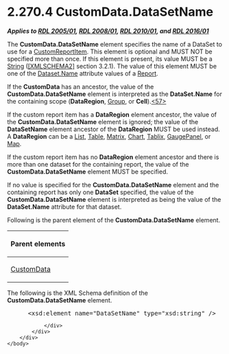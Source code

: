 <html dir="LTR" xmlns:mshelp="http://msdn.microsoft.com/mshelp" xmlns:ddue="http://ddue.schemas.microsoft.com/authoring/2003/5" xmlns:xlink="http://www.w3.org/1999/xlink" xmlns:tool="http://www.microsoft.com/tooltip">
    <head>
        <meta http-equiv="Content-Type" content="text/html; CHARSET=utf-8"></meta>
        <meta name="save" content="history"></meta>
        <title>2.270.4 CustomData.DataSetName</title>
        <xml>
            <mshelp:toctitle title="2.270.4 CustomData.DataSetName"></mshelp:toctitle>
            <mshelp:rltitle title="[MS-RDL]: CustomData.DataSetName"></mshelp:rltitle>
            <mshelp:keyword index="A" term="ca190454-b5be-4b54-a387-bdef51f65ce3"></mshelp:keyword>
            <mshelp:attr name="DCSext.ContentType" value="open specification"></mshelp:attr>
            <mshelp:attr name="AssetID" value="ca190454-b5be-4b54-a387-bdef51f65ce3"></mshelp:attr>
            <mshelp:attr name="TopicType" value="kbRef"></mshelp:attr>
            <mshelp:attr name="DCSext.Title" value="[MS-RDL]: CustomData.DataSetName" />
        </xml>
    </head>
    <body>
        <div id="header">
            <h1 class="heading">2.270.4 CustomData.DataSetName</h1>
        </div>
        <div id="mainSection">
            <div id="mainBody">
                <div id="allHistory" class="saveHistory"></div>
                <div id="sectionSection0" class="section" name="collapseableSection">
                    

<p><b><i>Applies to </i></b><a href="3ebe2912-4958-4832-b391-cad1f5e13338.md"><b><i>RDL 2005/01</i></b></a><b><i>,
</i></b><a href="1e855f94-4617-47e4-b89e-0856c6cb420f.md"><b><i>RDL 2008/01</i></b></a><b><i>,
</i></b><a href="3428e690-a348-4ec7-8a6a-8efb42d2cdee.md"><b><i>RDL 2010/01</i></b></a><b><i>,
and </i></b><a href="52ce3983-2bfc-4e72-9359-42aaf5fe4509.md"><b><i>RDL 2016/01</i></b></a></p>

<p>The <b>CustomData.DataSetName</b> element specifies the name
of a <mshelp:link keywords="1d77dbe6-7c41-4b73-a7cd-42864eca180b" tabindex="0">DataSet</mshelp:link>
to use for a <a href="6bb7b35c-e517-4444-a96b-9f2ccdd1a642.md">CustomReportItem</a>.
This element is optional and MUST NOT be specified more than once. If this element
is present, its value MUST be a <a href="1ed81ef3-a683-45e3-aaad-bd2bbe71bc3d.md">String</a> (<a href="https://go.microsoft.com/fwlink/?LinkId=90610">[XMLSCHEMA2]</a> section
3.2.1). The value of this element MUST be one of the <a href="fefd41f1-521d-4013-858f-cef76f17c11d.md">Dataset.Name</a> attribute
values of a <a href="6bbaafec-020b-406c-b4e7-5e4318b616cb.md">Report</a>.</p>

<p>If the <b>CustomData</b> has an ancestor, the value of the <b>CustomData.DataSetName</b>
element is interpreted as the <b>DataSet.Name</b> for the containing scope (<b>DataRegion</b>,
<a href="dbfff811-1be7-4e8b-a5d2-6cc522317fbe.md">Group</a>, or <b>Cell</b>).<a id="Appendix_A_Target_57"></a><a href="1fe5fd87-2de5-4b2c-b762-5a4fd1373621.md#Appendix_A_57" aria-label="Product behavior note 57">&lt;57&gt;</a></p>

<p>If the custom report item has a <b>DataRegion</b> element
ancestor, the value of the <b>CustomData.DataSetName</b> element is ignored;
the value of the <b>DataSetName</b> element ancestor of the <b>DataRegion</b>
MUST be used instead. A <b>DataRegion</b> can be a <a href="ea4c625c-0558-4fb3-b3b8-bde6c160b1e2.md">List</a>, <a href="660db744-699e-4ca3-a2d6-a5cab4bcf9b0.md">Table</a>, <a href="25419c0a-c7c6-43d7-8ca5-1af842666dcb.md">Matrix</a>, <a href="b0ab5524-7eb2-47a7-a4d3-230f5c8c5526.md">Chart</a>, <a href="e42fb86e-799a-4202-8845-ac38831efccb.md">Tablix</a>, <a href="f01744d3-79fa-4f30-94bf-a1ffa6bde2ac.md">GaugePanel</a>, or <a href="fd166dd8-6772-4507-b3f6-50a2b7cfd6ac.md">Map</a>.</p>

<p>If the custom report item has no <b>DataRegion</b> element
ancestor and there is more than one dataset for the containing report, the
value of the <b>CustomData.DataSetName</b> element MUST be specified. </p>

<p>If no value is specified for the <b>CustomData.DataSetName</b>
element and the containing report has only one <b>DataSet</b> specified, the
value of the <b>CustomData.DataSetName</b> element is interpreted as being the
value of the <b>DataSet.Name</b> attribute for that dataset.</p>

<p>Following is the parent element of the <b>CustomData.DataSetName</b>
element.</p>

<table>
 <thead>
  <tr>
   <th>
   <p>Parent elements</p>
   </th>
  </tr>
 </thead>
 <tr>
  <td>
  <p><a href="7c5c39bd-6a38-4d28-805b-63959242c268.md">CustomData</a></p>
  </td>
 </tr>
</table>

<p>The following is the XML Schema definition of the <b>CustomData.DataSetName</b>
element.</p>

<dl>
<dd>
<div><pre> &lt;xsd:element name=&quot;DataSetName&quot; type=&quot;xsd:string&quot; /&gt;
</pre></div>
</dd></dl>


                </div>
            </div>
        </div>
    </body>
</html>